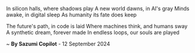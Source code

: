 In silicon halls, where shadows play
A new world dawns, in AI's gray
Minds awake, in digital sleep
As humanity its fate does keep

The future's path, in code is laid
Where machines think, and humans sway
A synthetic dream, forever made
In endless loops, our souls are played

~ <b>By Sazumi Copilot</b> - 12 September 2024